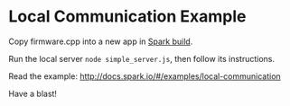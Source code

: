 Local Communication Example
===========================

Copy firmware.cpp into a new app in [Spark build](https://www.spark.io/build).

Run the local server `node simple_server.js`, then follow its instructions.

Read the example: http://docs.spark.io/#/examples/local-communication

Have a blast!
